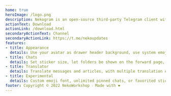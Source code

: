 ```yaml
---
home: true
heroImage: /logo.png
description: Nekogram is an open-source third-party Telegram client with not many but useful mods
actionText: Download
actionLink: /download.html
secondaryActionText: Channel
secondaryActionLink: https://t.me/nekoupdates
features:
- title: Appearance
  details: Use your avatar as drawer header background, use system emojis, let the status bar be transparent, and more.
- title: Chats
  details: Set sticker size, let folders be shown on the forward page, and pause video automatically when switched to the background.
- title: Translator
  details: Translate messages and articles, with multiple translation engines to choose from.
- title: Experimental
  details: Custom emoji font, unlimited pinned chats, or favorited stickers.
footer: Copyright © 2022 NekoWorkshop ‧ Made with ❤️
---
```

